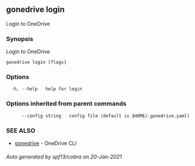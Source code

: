 ## gonedrive login

Login to OneDrive

### Synopsis

Login to OneDrive

```
gonedrive login [flags]
```

### Options

```
  -h, --help   help for login
```

### Options inherited from parent commands

```
      --config string   config file (default is $HOME/.gonedrive.yaml)
```

### SEE ALSO

* [gonedrive](gonedrive.md)	 - OneDrive CLI

###### Auto generated by spf13/cobra on 20-Jan-2021
